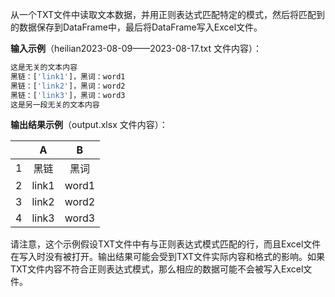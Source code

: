 从一个TXT文件中读取文本数据，并用正则表达式匹配特定的模式，然后将匹配到的数据保存到DataFrame中，最后将DataFrame写入Excel文件。

**输入示例**（heilian2023-08-09——2023-08-17.txt 文件内容）：

```css
这是无关的文本内容  
黑链：['link1']，黑词：word1  
黑链：['link2']，黑词：word2  
黑链：['link3']，黑词：word3  
这是另一段无关的文本内容
```

**输出结果示例**（output.xlsx 文件内容）：

|      |   A   |   B   |
| :--: | :---: | :---: |
|  1   | 黑链  | 黑词  |
|  2   | link1 | word1 |
|  3   | link2 | word2 |
|  4   | link3 | word3 |

请注意，这个示例假设TXT文件中有与正则表达式模式匹配的行，而且Excel文件在写入时没有被打开。输出结果可能会受到TXT文件实际内容和格式的影响。如果TXT文件内容不符合正则表达式模式，那么相应的数据可能不会被写入Excel文件。
